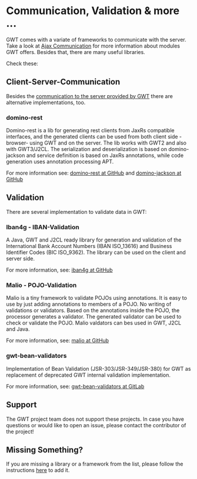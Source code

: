 # Communication, Validation & more ... 

GWT comes with a variate of frameworks to communicate with the server.
Take a look at [Ajax Communication](/doc/latest/tutorial/clientserver.html) for more information about modules GWT offers.
Besides that, there are many useful libraries.

Check these:

## Client-Server-Communication

Besides the [communication to the server provided by GWT](/doc/latest/tutorial/clientserver.html) 
there are alternative implementations, too.

### domino-rest<a id="domino-rest"></a>

Domino-rest is a lib for generating rest clients from JaxRs compatible interfaces, and the generated clients can be used 
from both client side -browser- using GWT and on the server. The lib works with GWT2 and also with GWT3/J2CL. The 
serialization and deserialization is based on domino-jackson and service definition is based on JaxRs annotations, while 
code generation uses annotation processing APT.

For more information see: [domino-rest at GitHub](https://dominokit.com/solutions/domino-rest/v1) and [domino-jackson at GitHub](https://dominokit.com/solutions/domino-jackson/v1)

## Validation<a id="validation"></a>

There are several implementation to validate data in GWT:

### Iban4g - IBAN-Validation<a id="iban4g"></a>

A Java, GWT and J2CL ready library for generation and validation of the International Bank Account Numbers (IBAN ISO_13616)
and Business Identifier Codes (BIC ISO_9362). The library can be used on the client and server side.

For more information, see: [iban4g at GitHub](https://github.com/NaluKit/iban4g)

### Malio - POJO-Validation<a id="malio"></a>

Malio is a tiny framework to validate POJOs using annotations. It is easy to use by just adding annotations to members 
of a POJO. No writing of validations or validators. Based on the annotations inside the POJO, the processor generates
a validator. The generated validator can be used to check or validate the POJO. Malio valdators can bes used in GWT, J2CL
and Java.

For more information, see: [malio at GitHub](https://github.com/NaluKit/malio)

### gwt-bean-validators<a id="gwt-bean-validators"></a>

Implementation of Bean Validation (JSR-303/JSR-349/JSR-380) for GWT as replacement of deprecated GWT internal validation
implementation.

For more information, see: [gwt-bean-validators at GitLab](https://gitlab.com/ManfredTremmel/gwt-bean-validators)

## Support

The GWT project team does not support these projects. In case you have questions or would like to open an issue, please
contact the contributor of the project!

## Missing Something?

If you are missing a library or a framework from the list, please follow the instructions [here](add-lib.html) to add it.